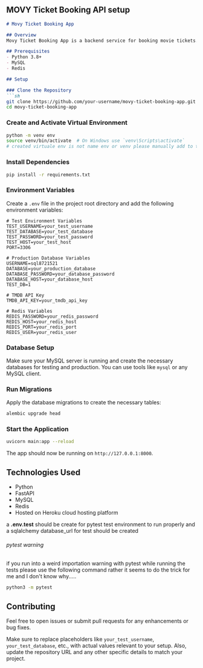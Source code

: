 ## MOVY Ticket Booking API setup

```markdown
# Movy Ticket Booking App

## Overview
Movy Ticket Booking App is a backend service for booking movie tickets. It is built with FastAPI and uses MySQL for the database and Redis for caching. The app is hosted on Koyeb cloud hosting platform.

## Prerequisites
- Python 3.8+
- MySQL
- Redis

## Setup

### Clone the Repository
```sh
git clone https://github.com/your-username/movy-ticket-booking-app.git
cd movy-ticket-booking-app
```

### Create and Activate Virtual Environment
```sh
python -m venv env
source venv/bin/activate  # On Windows use `venv\Scripts\activate`
# created virtuale env is not name env or venv please manually add to the .gitignore file
```

### Install Dependencies
```sh
pip install -r requirements.txt
```

### Environment Variables
Create a `.env` file in the project root directory and add the following environment variables:

```env
# Test Environment Variables
TEST_USERNAME=your_test_username
TEST_DATABASE=your_test_database
TEST_PASSWORD=your_test_password
TEST_HOST=your_test_host
PORT=3306

# Production Database Variables
USERNAME=sql8721521
DATABASE=your_production_database
DATABASE_PASSWORD=your_database_password
DATABASE_HOST=your_database_host
TEST_DB=1

# TMDB API Key
TMDB_API_KEY=your_tmdb_api_key

# Redis Variables
REDIS_PASSWORD=your_redis_password
REDIS_HOST=your_redis_host
REDIS_PORT=your_redis_port
REDIS_USER=your_redis_user
```

### Database Setup
Make sure your MySQL server is running and create the necessary databases for testing and production. You can use tools like `mysql` or any MySQL client.

### Run Migrations
Apply the database migrations to create the necessary tables:
```sh
alembic upgrade head
```

### Start the Application
```sh
uvicorn main:app --reload
```

The app should now be running on `http://127.0.0.1:8000`.

## Technologies Used
- Python
- FastAPI
- MySQL
- Redis
- Hosted on Heroku cloud hosting platform


a **.env.test** should be create for pytest test environment to run properly and a sqlalchemy database_url for test should be created

###### pytest warning
if you run into a weird importation warning with pytest while running the tests please use the following command rather it seems to do the trick for me and I don't know why.....

```sh
python3 -m pytest
```


## Contributing
Feel free to open issues or submit pull requests for any enhancements or bug fixes.

Make sure to replace placeholders like `your_test_username`, `your_test_database`, etc., with actual values relevant to your setup. Also, update the repository URL and any other specific details to match your project.

